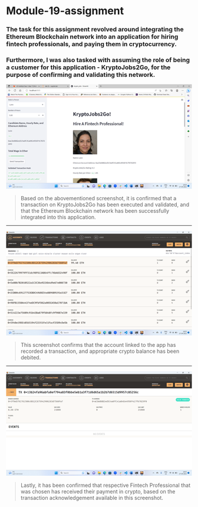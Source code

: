 # Module-19-assignment


### The task for this assignment revolved around integrating the Ethereum Blockchain network into an application for hiring fintech professionals, and paying them in cryptocurrency.

### Furthermore, I was also tasked with assuming the role of being a customer for this application - KryptoJobs2Go, for the purpose of confirming and validating this network.   


![transaction validity confimation](transaction_validity_confirmation.png)

> Based on the abovementioned screenshot, it is confirmed that a transaction on KryptoJobs2Go has been executed and validated, and that the Ethereum Blockchain network has been successfully integrated into this application. 

---


![account debit](account_debit.png)

>This screenshot confirms that the account linked to the app has recorded a transaction, and appropriate crypto balance has been debited.
---

![multiple block screenshot](transaction_acknowledgement.png)

>Lastly, it has been confirmed that respective Fintech Professional that was chosen has received their payment in crypto, based on the transaction acknowledgement available in this screenshot.  